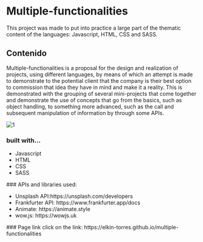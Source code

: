 # Multiple-functionalities
This project was made to put into practice a large part of the thematic content of the languages: Javascript, HTML, CSS and SASS.
## Contenido
Multiple-functionalities is a proposal for the design and realization of projects, using different languages, by means of which an attempt is made to demonstrate to the potential client that the company is their best option to commission that idea they have in mind and make it a reality. This is demonstrated with the grouping of several mini-projects that come together and demonstrate the use of concepts that go from the basics, such as object handling, to something more advanced, such as the call and subsequent manipulation of information by through some APIs.

![1](https://github.com/Elkin-Torres/multiple-functionalities/assets/110268931/03446b16-20c7-428d-bcbf-fbbfc813283c)


### built with...
<ul>
  <li>Javascript</li>
  <li>HTML</li>
  <li>CSS</li>
  <li>SASS</li>
</ul>
### APIs and libraries used:
<ul>
  <li>Unsplash API:https://unsplash.com/developers</li>
  <li>Frankfurter API: https://www.frankfurter.app/docs</li>
  <li>Animate: https://animate.style</li>
  <li>wow.js: https://wowjs.uk</li>
</ul>
### Page link
click on the link: https://elkin-torres.github.io/multiple-functionalities
